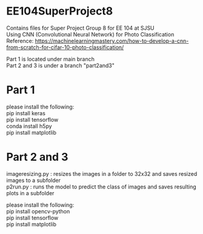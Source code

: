 # EE104SuperProject8
Contains files for Super Project Group 8 for EE 104 at SJSU  
Using CNN (Convolutional Neural Network) for Photo Classification  
Reference: https://machinelearningmastery.com/how-to-develop-a-cnn-from-scratch-for-cifar-10-photo-classification/  
  
Part 1 is located under main branch  
Part 2 and 3 is under a branch "part2and3"  
  
# Part 1
  
  
please install the following:  
pip install keras  
pip install tensorflow  
conda install h5py  
pip install matplotlib   
  
# Part 2 and 3
imageresizing.py : resizes the images in a folder to 32x32 and saves resized images to a subfolder  
p2run.py : runs the model to predict the class of images and saves resulting plots in a subfolder  
  
please install the following:  
pip install opencv-python  
pip install tensorflow  
pip install matplotlib  
